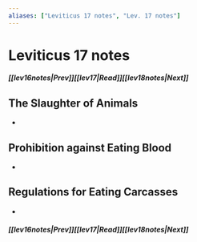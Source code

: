 ```yaml
---
aliases: ["Leviticus 17 notes", "Lev. 17 notes"]
---
```

# Leviticus 17 notes
##### <span class=arrow-left></span>[[lev16notes|Prev]]<span class=navigation-separator></span>[[lev17|Read]]<span class=navigation-separator></span>[[lev18notes|Next]]<span class=arrow-right></span>
## The Slaughter of Animals
- 
## Prohibition against Eating Blood
- 
## Regulations for Eating Carcasses
- 
##### <span class=arrow-left></span>[[lev16notes|Prev]]<span class=navigation-separator></span>[[lev17|Read]]<span class=navigation-separator></span>[[lev18notes|Next]]<span class=arrow-right></span>